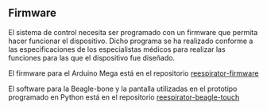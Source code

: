 ## Firmware
El sistema de control necesita ser programado con un firmware que permita hacer funcionar el dispositivo. Dicho programa se ha realizado conforme a las especificaciones de los especialistas médicos para realizar las funciones para las que el dispositivo fue diseñado.

El firmware para el Arduino Mega está en el repositorio [reespirator-firmware](https://gitlab.com/reesistencia/reespirator)

El software para la Beagle-bone y la pantalla utilizadas en el prototipo programado en Python está en el repositorio [reespirator-beagle-touch](https://gitlab.com/reesistencia/reespirator-beagle-touch) 
